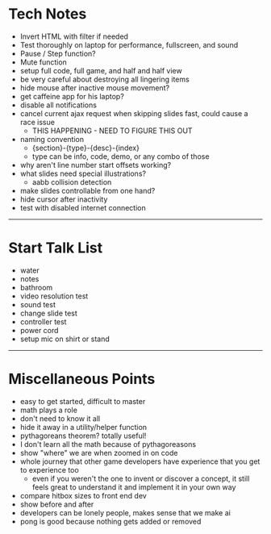 # Tech Notes
- Invert HTML with filter if needed
- Test thoroughly on laptop for performance, fullscreen, and sound
- Pause / Step function?
- Mute function
- setup full code, full game, and half and half view
- be very careful about destroying all lingering items
- hide mouse after inactive mouse movement?
- get caffeine app for his laptop?
- disable all notifications
- cancel current ajax request when skipping slides fast, could cause a race issue
	- THIS HAPPENING - NEED TO FIGURE THIS OUT
- naming convention
	- {section}-{type}-{desc}-{index}
	- type can be info, code, demo, or any combo of those
- why aren't line number start offsets working?
- what slides need special illustrations?
	- aabb collision detection
- make slides controllable from one hand?
- hide cursor after inactivity
- test with disabled internet connection

---

# Start Talk List
- water
- notes
- bathroom
- video resolution test
- sound test
- change slide test
- controller test
- power cord
- setup mic on shirt or stand

---

# Miscellaneous Points
- easy to get started, difficult to master
- math plays a role
- don't need to know it all
- hide it away in a utility/helper function
- pythagoreans theorem? totally useful!
- I don't learn all the math because of pythagoreasons
- show "where" we are when zoomed in on code
- whole journey that other game developers have experience that you get to experience too
	- even if you weren't the one to invent or discover a concept, it still feels great to understand it and implement it in your own way
- compare hitbox sizes to front end dev
- show before and after
- developers can be lonely people, makes sense that we make ai
- pong is good because nothing gets added or removed